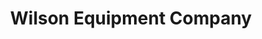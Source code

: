 ---
title: "Wilson Equipment Company"
url: /elizabethtown/wilson-equipment-company/
shop: storage rental
---